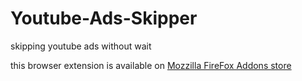 # Youtube-Ads-Skipper
skipping youtube ads without wait

this browser extension is available on [Mozzilla FireFox Addons store](https://addons.mozilla.org/en-US/firefox/addon/yotutube-ads-skipper)
